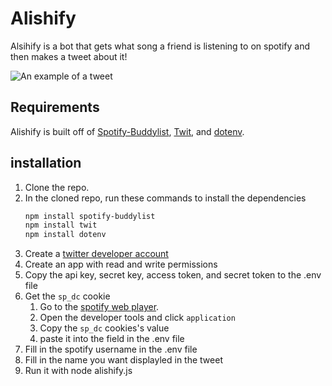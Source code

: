# Alishify
Alsihify is a bot that gets what song a friend is listening to on spotify and then makes a tweet about it!

![An example of a tweet](https://i.imgur.com/tAAIJsM.png)

## Requirements
Alishify is built off of [Spotify-Buddylist](https://github.com/valeriangalliat/spotify-buddylist), [Twit](https://github.com/ttezel/twit), and [dotenv](https://github.com/motdotla/dotenv).

## installation
1. Clone the repo.
2. In the cloned repo, run these commands to install the dependencies
   ```bash 
   npm install spotify-buddylist
   npm install twit
   npm install dotenv
   ```
3. Create a [twitter developer account](https://developer.twitter.com/en/support/twitter-api/developer-account)
4. Create an app with read and write permissions
5. Copy the api key, secret key, access token, and secret token to the .env file
6. Get the ``sp_dc`` cookie
   1. Go to the [spotify web player](https://open.spotify.com/).
   2. Open the developer tools and click ```application```
   3. Copy the ``sp_dc`` cookies's value
   4. paste it into the field in the .env file
7. Fill in the spotify username in the .env file
8. Fill in the name you want displayled in the tweet
9. Run it with node alishify.js